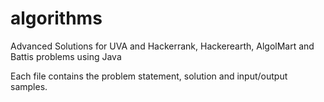 # algorithms
Advanced Solutions for UVA and Hackerrank, Hackerearth, AlgolMart and Battis problems using Java

Each file contains the problem statement, solution and input/output samples.
